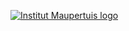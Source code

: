 [![Institut Maupertuis logo](http://www.institutmaupertuis.fr/media/gabarit/logo.png)](http://www.institutmaupertuis.fr)
